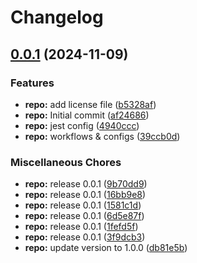 # Changelog

## [0.0.1](https://github.com/iamzaker/sample-release-please-manifest/compare/v0.0.1...v0.0.1) (2024-11-09)


### Features

* **repo:** add license file ([b5328af](https://github.com/iamzaker/sample-release-please-manifest/commit/b5328afc5d6a743471ec227902ef06f3e1c95518))
* **repo:** Initial commit ([af24686](https://github.com/iamzaker/sample-release-please-manifest/commit/af24686d09991c5b6e5be3196a4d5a446d67d5d0))
* **repo:** jest config ([4940ccc](https://github.com/iamzaker/sample-release-please-manifest/commit/4940ccc2b14d8f9bfba6bc2357cc7029edb559e9))
* **repo:** workflows & configs ([39ccb0d](https://github.com/iamzaker/sample-release-please-manifest/commit/39ccb0dc8e71c84ee0452e716a86d3144486fde7))


### Miscellaneous Chores

* **repo:** release 0.0.1 ([9b70dd9](https://github.com/iamzaker/sample-release-please-manifest/commit/9b70dd996117753d7e124faa273d6c7f2f59f7a2))
* **repo:** release 0.0.1 ([16bb9e8](https://github.com/iamzaker/sample-release-please-manifest/commit/16bb9e89332d0a347b6ded5800ea21f6ff3fc728))
* **repo:** release 0.0.1 ([1581c1d](https://github.com/iamzaker/sample-release-please-manifest/commit/1581c1d029c08403b272b9170b3925ab1cedddc5))
* **repo:** release 0.0.1 ([6d5e87f](https://github.com/iamzaker/sample-release-please-manifest/commit/6d5e87fd0e00d79f55ef38e79c546db7ea3b5941))
* **repo:** release 0.0.1 ([1fefd5f](https://github.com/iamzaker/sample-release-please-manifest/commit/1fefd5f0a9e31e25500a8b3183c776c8a23e4613))
* **repo:** release 0.0.1 ([3f9dcb3](https://github.com/iamzaker/sample-release-please-manifest/commit/3f9dcb3fb3db5f3019c74a7eed67b04074628257))
* **repo:** update version to 1.0.0 ([db81e5b](https://github.com/iamzaker/sample-release-please-manifest/commit/db81e5b0c8daa4abaa20ebffa56221d27c7e68c4))

